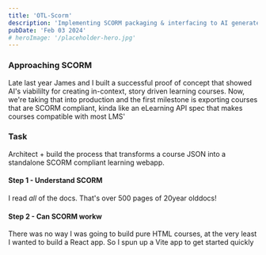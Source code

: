 ```yaml
---
title: 'OTL-Scorm'
description: 'Implementing SCORM packaging & interfacing to AI generated courses'
pubDate: 'Feb 03 2024'
# heroImage: '/placeholder-hero.jpg'
---
```


### Approaching SCORM

Late last year James and I built a successful proof of concept that showed AI's viabililty for creating in-context, story driven learning courses.
Now, we're taking that into production and the first milestone is exporting courses that are SCORM compliant, kinda like an eLearning API spec that makes courses compatible with most LMS'

### Task

Architect + build the process that transforms a course JSON into a standalone SCORM compliant learning webapp.

#### Step 1 - Understand SCORM

I read *all* of the docs. That's over 500 pages of 20year olddocs! 

#### Step 2 - Can SCORM workw

There was no way I was going to build pure HTML courses, at the very least I wanted to build a React app. So I spun up a Vite app to get started quickly
